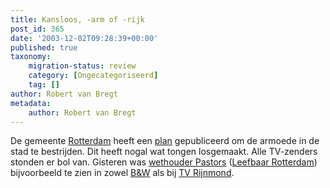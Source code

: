```yaml
---
title: Kansloos, -arm of -rijk
post_id: 365
date: '2003-12-02T09:28:39+00:00'
published: true
taxonomy:
    migration-status: review
    category: [Ongecategoriseerd]
    tag: []
author: Robert van Bregt
metadata:
    author: Robert van Bregt
---
```

De gemeente [Rotterdam](http://ww.rotterdam.nl/) heeft een [plan](http://www.rotterdam.nl/content/redirect.asp?cid=70801&intMenuItemId=3166&intHoofdMenuItemId=3166&extern=) gepubliceerd om de armoede in de stad te bestrijden. Dit heeft nogal wat tongen losgemaakt. Alle TV-zenders stonden er bol van. Gisteren was [wethouder Pastors](http://www.rotterdam.nl/wethouders/wethouderpastors) ([Leefbaar Rotterdam](http://www.leefbaarrotterdam.nl/)) bijvoorbeeld te zien in zowel [B&W](http://www.vara.nl/benw) als bij [TV Rijnmond](http://www.rijnmond.nl/).